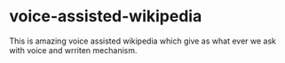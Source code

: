 # voice-assisted-wikipedia
This is amazing voice assisted wikipedia which give as what ever we ask with voice and wrriten mechanism.

